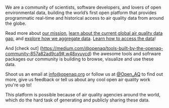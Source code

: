 We are a community of scientists, software developers, and lovers of open environmental data, building the world’s first open platform that provides programmatic real-time and historical access to air quality data from around the globe. 

Read more about [our mission](https://medium.com/@openaq/the-mission-of-openaq-cb159084beeb#.1li6mb3aa), [learn about the current global air quality data gap](https://medium.com/@openaq/filling-the-air-quality-data-gap-10e0a494517#.ry8v4b6ps), and [explore how we aggregate data](https://medium.com/@openaq/where-does-openaq-data-come-from-a5cf9f3a5c85#.hoix791m3). [Learn how to access the data](https://medium.com/@openaq/accessing-a-playground-of-air-quality-data-124ebd27ec8a#.n3aezb3qd)!

And [check out] (https://medium.com/@openaq/tools-built-by-the-openaq-community-857a82ad9ca9#.w48xyuycd) the awesome tools and sofrware packages our community is building to browse, visualize and use these data.

Shoot us an email at [info@openaq.org](mailto:info@openaq.org) or follow us at [@Open_AQ](https://twitter.com/open_aq) to find out more, give us feedback or  tell us about any cool open air quality work you're up to!

This platform is possible because of air quality agencies around the world, which do the hard task of generating and publicly sharing these data.
